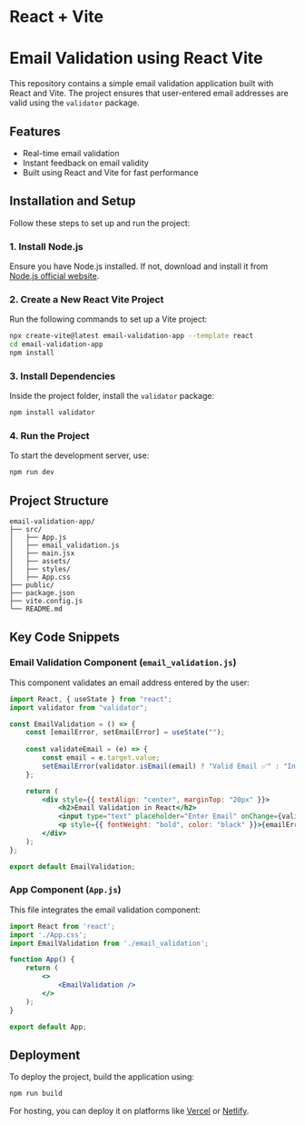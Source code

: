 # React + Vite

# Email Validation using React Vite

This repository contains a simple email validation application built with React and Vite. The project ensures that user-entered email addresses are valid using the `validator` package.

## Features
- Real-time email validation
- Instant feedback on email validity
- Built using React and Vite for fast performance

## Installation and Setup
Follow these steps to set up and run the project:

### 1. Install Node.js
Ensure you have Node.js installed. If not, download and install it from [Node.js official website](https://nodejs.org/).

### 2. Create a New React Vite Project
Run the following commands to set up a Vite project:

```sh
npx create-vite@latest email-validation-app --template react
cd email-validation-app
npm install
```

### 3. Install Dependencies
Inside the project folder, install the `validator` package:

```sh
npm install validator
```

### 4. Run the Project
To start the development server, use:

```sh
npm run dev
```

## Project Structure
```
email-validation-app/
├── src/
│   ├── App.js
│   ├── email_validation.js
│   ├── main.jsx
│   ├── assets/
│   ├── styles/
│   ├── App.css
├── public/
├── package.json
├── vite.config.js
└── README.md
```

## Key Code Snippets

### Email Validation Component (`email_validation.js`)
This component validates an email address entered by the user:

```jsx
import React, { useState } from "react";
import validator from "validator";

const EmailValidation = () => {
    const [emailError, setEmailError] = useState("");
    
    const validateEmail = (e) => {
        const email = e.target.value;
        setEmailError(validator.isEmail(email) ? "Valid Email ✅" : "Invalid Email ❌");
    };

    return (
        <div style={{ textAlign: "center", marginTop: "20px" }}>
            <h2>Email Validation in React</h2>
            <input type="text" placeholder="Enter Email" onChange={validateEmail} />
            <p style={{ fontWeight: "bold", color: "black" }}>{emailError}</p>
        </div>
    );
};

export default EmailValidation;
```

### App Component (`App.js`)
This file integrates the email validation component:

```jsx
import React from 'react';
import './App.css';
import EmailValidation from './email_validation';

function App() {
    return (
        <>
            <EmailValidation />
        </>
    );
}

export default App;
```

## Deployment
To deploy the project, build the application using:

```sh
npm run build
```

For hosting, you can deploy it on platforms like [Vercel](https://vercel.com/) or [Netlify](https://www.netlify.com/).


